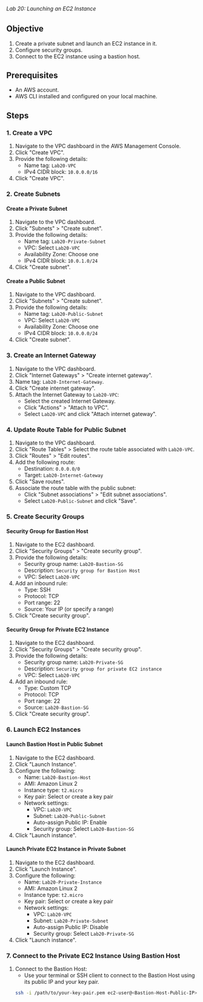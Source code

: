 ###### Lab 20: Launching an EC2 Instance 

## Objective
1. Create a private subnet and launch an EC2 instance in it.
2. Configure security groups.
3. Connect to the EC2 instance using a bastion host.

## Prerequisites
- An AWS account.
- AWS CLI installed and configured on your local machine.

## Steps

### 1. Create a VPC
1. Navigate to the VPC dashboard in the AWS Management Console.
2. Click "Create VPC".
3. Provide the following details:
   - Name tag: `Lab20-VPC`
   - IPv4 CIDR block: `10.0.0.0/16`
4. Click "Create VPC".

### 2. Create Subnets
#### Create a Private Subnet
1. Navigate to the VPC dashboard.
2. Click "Subnets" > "Create subnet".
3. Provide the following details:
   - Name tag: `Lab20-Private-Subnet`
   - VPC: Select `Lab20-VPC`
   - Availability Zone: Choose one
   - IPv4 CIDR block: `10.0.1.0/24`
4. Click "Create subnet".

#### Create a Public Subnet
1. Navigate to the VPC dashboard.
2. Click "Subnets" > "Create subnet".
3. Provide the following details:
   - Name tag: `Lab20-Public-Subnet`
   - VPC: Select `Lab20-VPC`
   - Availability Zone: Choose one
   - IPv4 CIDR block: `10.0.0.0/24`
4. Click "Create subnet".

### 3. Create an Internet Gateway
1. Navigate to the VPC dashboard.
2. Click "Internet Gateways" > "Create internet gateway".
3. Name tag: `Lab20-Internet-Gateway`.
4. Click "Create internet gateway".
5. Attach the Internet Gateway to `Lab20-VPC`:
   - Select the created Internet Gateway.
   - Click "Actions" > "Attach to VPC".
   - Select `Lab20-VPC` and click "Attach internet gateway".

### 4. Update Route Table for Public Subnet
1. Navigate to the VPC dashboard.
2. Click "Route Tables" > Select the route table associated with `Lab20-VPC`.
3. Click "Routes" > "Edit routes".
4. Add the following route:
   - Destination: `0.0.0.0/0`
   - Target: `Lab20-Internet-Gateway`
5. Click "Save routes".
6. Associate the route table with the public subnet:
   - Click "Subnet associations" > "Edit subnet associations".
   - Select `Lab20-Public-Subnet` and click "Save".

### 5. Create Security Groups
#### Security Group for Bastion Host
1. Navigate to the EC2 dashboard.
2. Click "Security Groups" > "Create security group".
3. Provide the following details:
   - Security group name: `Lab20-Bastion-SG`
   - Description: `Security group for Bastion Host`
   - VPC: Select `Lab20-VPC`
4. Add an inbound rule:
   - Type: SSH
   - Protocol: TCP
   - Port range: 22
   - Source: Your IP (or specify a range)
5. Click "Create security group".

#### Security Group for Private EC2 Instance
1. Navigate to the EC2 dashboard.
2. Click "Security Groups" > "Create security group".
3. Provide the following details:
   - Security group name: `Lab20-Private-SG`
   - Description: `Security group for private EC2 instance`
   - VPC: Select `Lab20-VPC`
4. Add an inbound rule:
   - Type: Custom TCP
   - Protocol: TCP
   - Port range: 22
   - Source: `Lab20-Bastion-SG`
5. Click "Create security group".

### 6. Launch EC2 Instances
#### Launch Bastion Host in Public Subnet
1. Navigate to the EC2 dashboard.
2. Click "Launch Instance".
3. Configure the following:
   - Name: `Lab20-Bastion-Host`
   - AMI: Amazon Linux 2
   - Instance type: `t2.micro`
   - Key pair: Select or create a key pair
   - Network settings:
     - VPC: `Lab20-VPC`
     - Subnet: `Lab20-Public-Subnet`
     - Auto-assign Public IP: Enable
     - Security group: Select `Lab20-Bastion-SG`
4. Click "Launch instance".

#### Launch Private EC2 Instance in Private Subnet
1. Navigate to the EC2 dashboard.
2. Click "Launch Instance".
3. Configure the following:
   - Name: `Lab20-Private-Instance`
   - AMI: Amazon Linux 2
   - Instance type: `t2.micro`
   - Key pair: Select or create a key pair
   - Network settings:
     - VPC: `Lab20-VPC`
     - Subnet: `Lab20-Private-Subnet`
     - Auto-assign Public IP: Disable
     - Security group: Select `Lab20-Private-SG`
4. Click "Launch instance".

### 7. Connect to the Private EC2 Instance Using Bastion Host
1. Connect to the Bastion Host:
   - Use your terminal or SSH client to connect to the Bastion Host using its public IP and your key pair.
   ```sh
   ssh -i /path/to/your-key-pair.pem ec2-user@<Bastion-Host-Public-IP>

